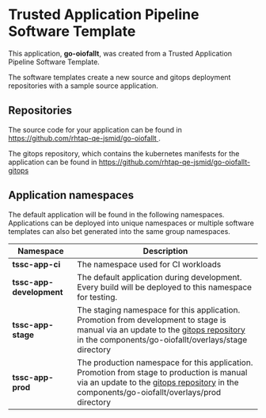 # Trusted Application Pipeline Software Template

This application, **go-oiofallt**, was created from a Trusted Application Pipeline Software Template.

The software templates create a new source and gitops deployment repositories with a sample source application. 

## Repositories

The source code for your application can be found in [https://github.com/rhtap-qe-jsmid/go-oiofallt ](https://github.com/rhtap-qe-jsmid/go-oiofallt ).
 
The gitops repository, which contains the kubernetes manifests for the application can be found in 
[https://github.com/rhtap-qe-jsmid/go-oiofallt-gitops ](https://github.com/rhtap-qe-jsmid/go-oiofallt-gitops ) 

## Application namespaces 

The default application will be found in the following namespaces. Applications can be deployed into unique namespaces or multiple software templates can also bet generated into the same group namespaces.  

|  Namespace   |  Description   |  
| -------- | -------- |
| **tssc-app-ci** | The namespace used for CI workloads |
| **tssc-app-development** | The default application during development. Every build will be deployed to this namespace for testing. |
| **tssc-app-stage** | The staging namespace for this application. Promotion from development to stage is manual via an update to the [gitops repository](https://github.com/rhtap-qe-jsmid/go-oiofallt-gitops ) in the components/go-oiofallt/overlays/stage directory |
| **tssc-app-prod** | The production namespace for this application. Promotion from stage to production is manual via an update to the [gitops repository](https://github.com/rhtap-qe-jsmid/go-oiofallt-gitops ) in the components/go-oiofallt/overlays/prod directory |